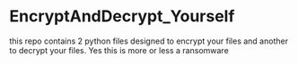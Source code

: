 # EncryptAndDecrypt_Yourself
this repo contains 2 python files designed to encrypt your files and another to decrypt your files. Yes this is more or less a ransomware
